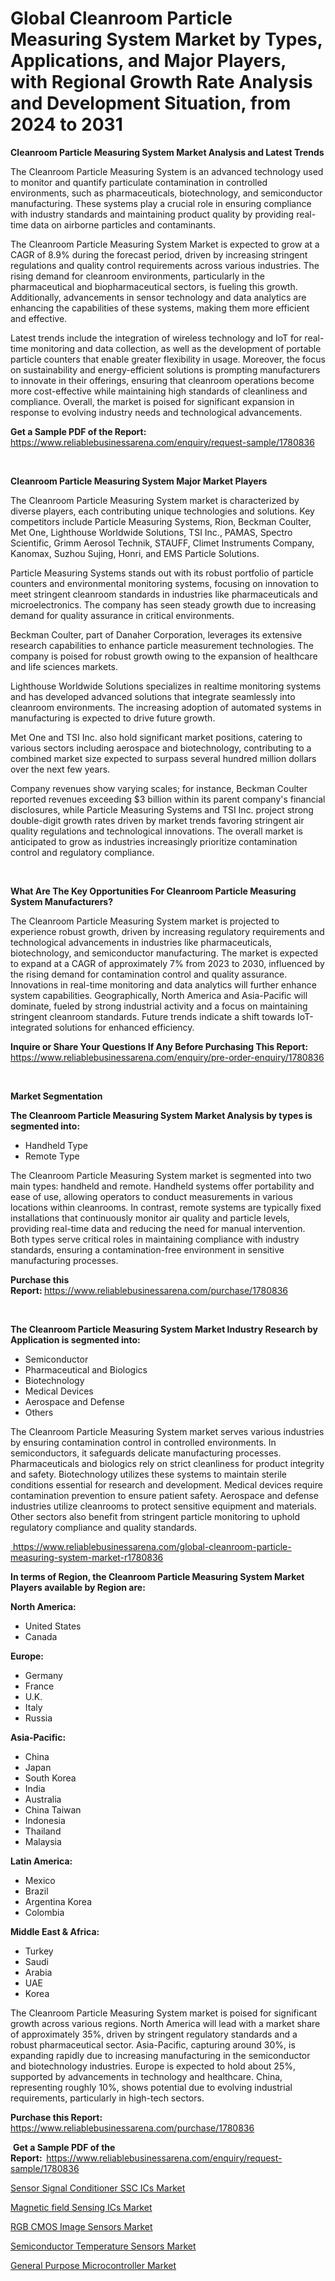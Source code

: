 <p><h1>Global Cleanroom Particle Measuring System Market by Types, Applications, and Major Players, with Regional Growth Rate Analysis and Development Situation, from 2024 to 2031</h1></p><p><strong>Cleanroom Particle Measuring System Market Analysis and Latest Trends</strong></p>
<p><p>The Cleanroom Particle Measuring System is an advanced technology used to monitor and quantify particulate contamination in controlled environments, such as pharmaceuticals, biotechnology, and semiconductor manufacturing. These systems play a crucial role in ensuring compliance with industry standards and maintaining product quality by providing real-time data on airborne particles and contaminants.</p><p>The Cleanroom Particle Measuring System Market is expected to grow at a CAGR of 8.9% during the forecast period, driven by increasing stringent regulations and quality control requirements across various industries. The rising demand for cleanroom environments, particularly in the pharmaceutical and biopharmaceutical sectors, is fueling this growth. Additionally, advancements in sensor technology and data analytics are enhancing the capabilities of these systems, making them more efficient and effective.</p><p>Latest trends include the integration of wireless technology and IoT for real-time monitoring and data collection, as well as the development of portable particle counters that enable greater flexibility in usage. Moreover, the focus on sustainability and energy-efficient solutions is prompting manufacturers to innovate in their offerings, ensuring that cleanroom operations become more cost-effective while maintaining high standards of cleanliness and compliance. Overall, the market is poised for significant expansion in response to evolving industry needs and technological advancements.</p></p>
<p><strong>Get a Sample PDF of the Report:&nbsp;</strong> <a href="https://www.reliablebusinessarena.com/enquiry/request-sample/1780836?utm_campaign=1552&utm_medium=2&utm_source=Github&utm_content=ia&utm_term=13102024&utm_id=cleanroom-particle-measuring-system">https://www.reliablebusinessarena.com/enquiry/request-sample/1780836</a></p>
<p>&nbsp;</p>
<p><strong>Cleanroom Particle Measuring System Major Market Players</strong></p>
<p><p>The Cleanroom Particle Measuring System market is characterized by diverse players, each contributing unique technologies and solutions. Key competitors include Particle Measuring Systems, Rion, Beckman Coulter, Met One, Lighthouse Worldwide Solutions, TSI Inc., PAMAS, Spectro Scientific, Grimm Aerosol Technik, STAUFF, Climet Instruments Company, Kanomax, Suzhou Sujing, Honri, and EMS Particle Solutions.</p><p>Particle Measuring Systems stands out with its robust portfolio of particle counters and environmental monitoring systems, focusing on innovation to meet stringent cleanroom standards in industries like pharmaceuticals and microelectronics. The company has seen steady growth due to increasing demand for quality assurance in critical environments.</p><p>Beckman Coulter, part of Danaher Corporation, leverages its extensive research capabilities to enhance particle measurement technologies. The company is poised for robust growth owing to the expansion of healthcare and life sciences markets.</p><p>Lighthouse Worldwide Solutions specializes in realtime monitoring systems and has developed advanced solutions that integrate seamlessly into cleanroom environments. The increasing adoption of automated systems in manufacturing is expected to drive future growth.</p><p>Met One and TSI Inc. also hold significant market positions, catering to various sectors including aerospace and biotechnology, contributing to a combined market size expected to surpass several hundred million dollars over the next few years.</p><p>Company revenues show varying scales; for instance, Beckman Coulter reported revenues exceeding $3 billion within its parent company's financial disclosures, while Particle Measuring Systems and TSI Inc. project strong double-digit growth rates driven by market trends favoring stringent air quality regulations and technological innovations. The overall market is anticipated to grow as industries increasingly prioritize contamination control and regulatory compliance.</p></p>
<p>&nbsp;</p>
<p><strong>What Are The Key Opportunities For Cleanroom Particle Measuring System Manufacturers?</strong></p>
<p><p>The Cleanroom Particle Measuring System market is projected to experience robust growth, driven by increasing regulatory requirements and technological advancements in industries like pharmaceuticals, biotechnology, and semiconductor manufacturing. The market is expected to expand at a CAGR of approximately 7% from 2023 to 2030, influenced by the rising demand for contamination control and quality assurance. Innovations in real-time monitoring and data analytics will further enhance system capabilities. Geographically, North America and Asia-Pacific will dominate, fueled by strong industrial activity and a focus on maintaining stringent cleanroom standards. Future trends indicate a shift towards IoT-integrated solutions for enhanced efficiency.</p></p>
<p><strong>Inquire or Share Your Questions If Any Before Purchasing This Report:</strong> <a href="https://www.reliablebusinessarena.com/enquiry/pre-order-enquiry/1780836?utm_campaign=1552&utm_medium=2&utm_source=Github&utm_content=ia&utm_term=13102024&utm_id=cleanroom-particle-measuring-system">https://www.reliablebusinessarena.com/enquiry/pre-order-enquiry/1780836</a></p>
<p>&nbsp;</p>
<p><strong>Market Segmentation</strong></p>
<p><strong>The Cleanroom Particle Measuring System Market Analysis by types is segmented into:</strong></p>
<p><ul><li>Handheld Type</li><li>Remote Type</li></ul></p>
<p><p>The Cleanroom Particle Measuring System market is segmented into two main types: handheld and remote. Handheld systems offer portability and ease of use, allowing operators to conduct measurements in various locations within cleanrooms. In contrast, remote systems are typically fixed installations that continuously monitor air quality and particle levels, providing real-time data and reducing the need for manual intervention. Both types serve critical roles in maintaining compliance with industry standards, ensuring a contamination-free environment in sensitive manufacturing processes.</p></p>
<p><strong>Purchase this Report:&nbsp;</strong><a href="https://www.reliablebusinessarena.com/purchase/1780836?utm_campaign=1552&utm_medium=2&utm_source=Github&utm_content=ia&utm_term=13102024&utm_id=cleanroom-particle-measuring-system">https://www.reliablebusinessarena.com/purchase/1780836</a></p>
<p>&nbsp;</p>
<p><strong>The Cleanroom Particle Measuring System Market Industry Research by Application is segmented into:</strong></p>
<p><ul><li>Semiconductor</li><li>Pharmaceutical and Biologics</li><li>Biotechnology</li><li>Medical Devices</li><li>Aerospace and Defense</li><li>Others</li></ul></p>
<p><p>The Cleanroom Particle Measuring System market serves various industries by ensuring contamination control in controlled environments. In semiconductors, it safeguards delicate manufacturing processes. Pharmaceuticals and biologics rely on strict cleanliness for product integrity and safety. Biotechnology utilizes these systems to maintain sterile conditions essential for research and development. Medical devices require contamination prevention to ensure patient safety. Aerospace and defense industries utilize cleanrooms to protect sensitive equipment and materials. Other sectors also benefit from stringent particle monitoring to uphold regulatory compliance and quality standards.</p></p>
<p><a href="https://www.reliablebusinessarena.com/global-cleanroom-particle-measuring-system-market-r1780836?utm_campaign=1552&utm_medium=2&utm_source=Github&utm_content=ia&utm_term=13102024&utm_id=cleanroom-particle-measuring-system">&nbsp;https://www.reliablebusinessarena.com/global-cleanroom-particle-measuring-system-market-r1780836</a></p>
<p><strong>In terms of Region, the Cleanroom Particle Measuring System Market Players available by Region are:</strong></p>
<p>
    <p> <strong> North America: </strong>
        <ul>
            <li>United States</li>
            <li>Canada</li>
        </ul>
        </p> 
    <p> <strong> Europe: </strong>
        <ul>
            <li>Germany</li>
            <li>France</li>
            <li>U.K.</li>
            <li>Italy</li>
            <li>Russia</li>
        </ul>
        </p> 
    <p> <strong> Asia-Pacific: </strong>
        <ul>
            <li>China</li>
            <li>Japan</li>
            <li>South Korea</li>
            <li>India</li>
            <li>Australia</li>
            <li>China Taiwan</li>
            <li>Indonesia</li>
            <li>Thailand</li>
            <li>Malaysia</li>
        </ul>
        </p> 
    <p> <strong> Latin America: </strong>
        <ul>
            <li>Mexico</li>
            <li>Brazil</li>
            <li>Argentina Korea</li>
            <li>Colombia</li>
        </ul>
        </p> 
    <p> <strong> Middle East & Africa: </strong>
        <ul>
            <li>Turkey</li>
            <li>Saudi</li>
            <li>Arabia</li>
            <li>UAE</li>
            <li>Korea</li>
        </ul>
    </p>
    </p>
<p><p>The Cleanroom Particle Measuring System market is poised for significant growth across various regions. North America will lead with a market share of approximately 35%, driven by stringent regulatory standards and a robust pharmaceutical sector. Asia-Pacific, capturing around 30%, is expanding rapidly due to increasing manufacturing in the semiconductor and biotechnology industries. Europe is expected to hold about 25%, supported by advancements in technology and healthcare. China, representing roughly 10%, shows potential due to evolving industrial requirements, particularly in high-tech sectors.</p></p>
<p><strong>Purchase this Report: </strong><a href="https://www.reliablebusinessarena.com/purchase/1780836?utm_campaign=1552&utm_medium=2&utm_source=Github&utm_content=ia&utm_term=13102024&utm_id=cleanroom-particle-measuring-system">https://www.reliablebusinessarena.com/purchase/1780836</a></p>
<p>&nbsp;<strong>Get a Sample PDF of the Report:&nbsp;&nbsp;</strong><a href="https://www.reliablebusinessarena.com/enquiry/request-sample/1780836?utm_campaign=1552&utm_medium=2&utm_source=Github&utm_content=ia&utm_term=13102024&utm_id=cleanroom-particle-measuring-system">https://www.reliablebusinessarena.com/enquiry/request-sample/1780836</a></p>
<p><strong></strong></p>
<p><p><a href="https://www.linkedin.com/pulse/sensor-signal-conditioner-ssc-ics-market-overview-global-trends-v4mzf?utm_campaign=1552&utm_medium=2&utm_source=Github&utm_content=ia&utm_term=13102024&utm_id=cleanroom-particle-measuring-system">Sensor Signal Conditioner SSC ICs Market</a></p><p><a href="https://www.linkedin.com/pulse/magnetic-field-sensing-ics-market-size-share-trends-analysis-report-hmklf?utm_campaign=1552&utm_medium=2&utm_source=Github&utm_content=ia&utm_term=13102024&utm_id=cleanroom-particle-measuring-system">Magnetic field Sensing ICs Market</a></p><p><a href="https://www.linkedin.com/pulse/sustainability-trends-rgb-cmos-image-sensors-industry-market-implications-zgebf?utm_campaign=1552&utm_medium=2&utm_source=Github&utm_content=ia&utm_term=13102024&utm_id=cleanroom-particle-measuring-system">RGB CMOS Image Sensors Market</a></p><p><a href="https://www.linkedin.com/pulse/emerging-opportunities-challenges-global-semiconductor-temperature-tbbhf?utm_campaign=1552&utm_medium=2&utm_source=Github&utm_content=ia&utm_term=13102024&utm_id=cleanroom-particle-measuring-system">Semiconductor Temperature Sensors Market</a></p><p><a href="https://www.linkedin.com/pulse/general-purpose-microcontroller-industry-sector-market-dynamics-aaguf?utm_campaign=1552&utm_medium=2&utm_source=Github&utm_content=ia&utm_term=13102024&utm_id=cleanroom-particle-measuring-system">General Purpose Microcontroller Market</a></p></p>